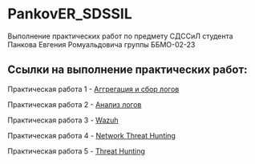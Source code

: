 # PankovER_SDSSIL
Выполнение практических работ по предмету СДССиЛ студента Панкова Евгения Ромуальдовича группы ББМО-02-23

## Ссылки на выполнение практических работ:
Практическая работа 1 - [Аггрегация и сбор логов](https://github.com/Evgesha8286/PankovER_SDSSiL/tree/299cb9babe4177833371c2dc5e0601379117c07d/PR1)

Практическая работа 2 - [Анализ логов](https://github.com/Evgesha8286/PankovER_SDSSiL/tree/fb7cbfc1706260ee645914444a35921dc9000d0b/PR2)

Практическая работа 3 - [Wazuh](https://github.com/Evgesha8286/PankovER_SDSSiL/tree/181be7609ba8b4e00dd8b44777515e37e1b63cb3/PR3)

Практическая работа 4 - [Network Threat Hunting](https://github.com/Evgesha8286/PankovER_SDSSiL/tree/b350984de4438afbc8d3d290f139c8250a9a13d6/PR4)

Практическая работа 5 - [Threat Hunting](https://github.com/Evgesha8286/PankovER_SDSSiL/tree/f29b3b2febcdbfd6ebd2a1f76056b73b510428bb/PR5)
